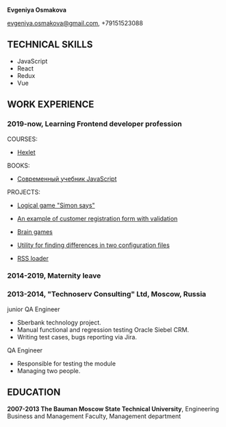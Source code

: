 **Evgeniya Osmakova**

evgeniya.osmakova@gmail.com, +79151523088


## TECHNICAL SKILLS

* JavaScript
* React
* Redux
* Vue

## WORK EXPERIENCE

### **2019-now, Learning Frontend developer profession**

  COURSES:
  
   * [Hexlet](https://ru.hexlet.io/)
   
  BOOKS:
  
   * [Современный учебник JavaScript](https://learn.javascript.ru/)
   
  PROJECTS:
  
   * [Logical game "Simon says"](https://github.com/evgeniya-osmakova/simon)
    
   * [An example of customer registration form with validation](https://github.com/evgeniya-osmakova/registrationForm)
  
   * [Brain games](https://github.com/evgeniya-osmakova/brain_games)
   
   * [Utility for finding differences in two configuration files](https://github.com/evgeniya-osmakova/genDiff)
   
   * [RSS loader](https://github.com/evgeniya-osmakova/rss)
   

### **2014-2019, Maternity leave**


### **2013-2014, "Technoserv Consulting" Ltd, Moscow, Russia**

  junior QA Engineer
  
  *  Sberbank technology project.
  *  Manual functional and regression testing Oracle Siebel CRM. 
  *  Writing test cases, bugs reporting via Jira.
  
  QA Engineer
  *  Responsible for testing the module
  *  Managing two people.

## EDUCATION

**2007-2013 The Bauman Moscow State Technical University**, Engineering Business and Management Faculty, Management department
